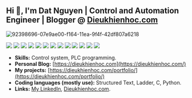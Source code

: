 

## Hi 👋, I'm Dat Nguyen | Control and Automation Engineer | Blogger @ [Dieukhienhoc.com](https://dieukhienhoc.com/)

![92398696-07e9ae00-f164-11ea-9f4f-42df807a6218](https://user-images.githubusercontent.com/18329471/143008836-160bb1b4-2289-4476-9777-2d9c75275916.gif)

<div style="clear:both; width: 100%;"> 
<img src="https://img.shields.io/badge/-C-orange?logo=c&style=flat"> <img src="https://img.shields.io/badge/C++-00599C.svg?logo=c%2B%2B&style=flat"> <img src="https://img.shields.io/badge/Python-f9d64e.svg?logo=python&style=flat">
 <img src="https://img.shields.io/badge/Python-f9d64e.svg?logo=python&style=flat"> <img src="https://img.shields.io/badge/-structured%20text-yellowgreen?style=flat"> <img src="https://img.shields.io/badge/-structured%20text-yellowgreen?logo=c%2B%2B&style=flat"> <img src="https://img.shields.io/badge/-ladder-blue?style=flat"> <img src="https://img.shields.io/badge/-control%20system-red?style=flat"> <img src="https://img.shields.io/badge/-autocad%20electrical-purple"> <img src="https://img.shields.io/badge/-eplan%20electrical-red"> <img src="https://img.shields.io/badge/-arduino-blue"> <img src="https://img.shields.io/badge/-embedded%20linux-orange">
 <img src="https://komarev.com/ghpvc/?username=davisnguyen111195"> 
 </div>


- **Skills:** Control system, PLC programming.
- **Personal Blog:** [https://dieukhienhoc.com](https://dieukhienhoc.com/)
- **My projects:** [https://dieukhienhoc.com/portfolio/](https://dieukhienhoc.com/portfolio/)
- **Coding languages (mostly use):** Structured Text, Ladder, C, Python.
- **Links:** [My LinkedIn](https://www.linkedin.com/in/realdatnguyen/), [Dieukhienhoc.com](https://dieukhienhoc.com/).
